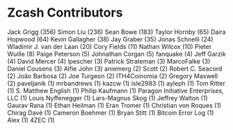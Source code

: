 Zcash Contributors
==================

Jack Grigg (356)
Simon Liu (236)
Sean Bowe (183)
Taylor Hornby (65)
Daira Hopwood (64)
Kevin Gallagher (38)
Jay Graber (35)
Jonas Schnelli (24)
Wladimir J. van der Laan (20)
Cory Fields (11)
Nathan Wilcox (10)
Pieter Wuille (8)
Paige Peterson (5)
Johnathan Corgan (5)
fanquake (4)
Jeff Garzik (4)
David Mercer (4)
lpescher (3)
Patrick Strateman (3)
MarcoFalke (3)
Daniel Cousens (3)
Alfie John (3)
aniemerg (2)
Scott (2)
Robert C. Seacord (2)
João Barbosa (2)
Joe Turgeon (2)
ITH4Coinomia (2)
Gregory Maxwell (2)
paveljanik (1)
mrbandrews (1)
kazcw (1)
isle2983 (1)
ayleph (1)
Tom Ritter (1)
S. Matthew English (1)
Philip Kaufmann (1)
Paragon Initiative Enterprises, LLC (1)
Louis Nyffenegger (1)
Lars-Magnus Skog (1)
Jeffrey Walton (1)
Gaurav Rana (1)
Ethan Heilman (1)
Eran Tromer (1)
Christian von Roques (1)
Chirag Davé (1)
Cameron Boehmer (1)
Bryan Stitt (1)
Bitcoin Error Log (1)
Alex (1)
4ZEC (1)
